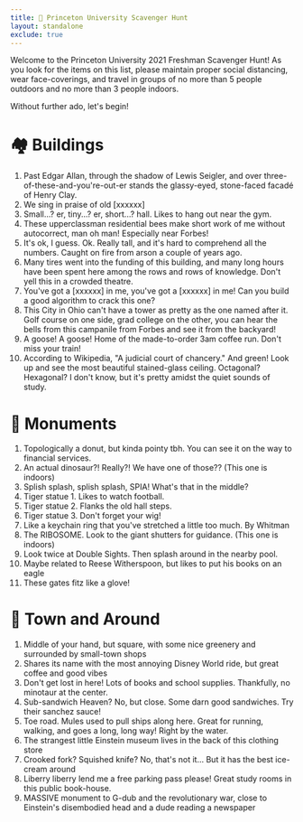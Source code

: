```yaml
---
title: 🐅 Princeton University Scavenger Hunt
layout: standalone
exclude: true
---
```


Welcome to the Princeton University 2021 Freshman Scavenger Hunt! As you look for the items on this list, please maintain proper social distancing, wear face-coverings, and travel in groups of no more than 5 people outdoors and no more than 3 people indoors.

Without further ado, let's begin!

# 🏘 Buildings

1. Past Edgar Allan, through the shadow of Lewis Seigler, and over three-of-these-and-you're-out-er stands the glassy-eyed, stone-faced facadé of Henry Clay.
2. We sing in praise of old [xxxxxx]
3. Small...? er, tiny...? er, short...? hall. Likes to hang out near the gym.
4. These upperclassman residential bees make short work of me without autocorrect, man oh man! Especially near Forbes!
5. It's ok, I guess. Ok. Really tall, and it's hard to comprehend all the numbers. Caught on fire from arson a couple of years ago.
6. Many tires went into the funding of this building, and many long hours have been spent here among the rows and rows of knowledge. Don't yell this in a crowded theatre.
7. You've got a [xxxxxx] in me, you've got a [xxxxxx] in me! Can you build a good algorithm to crack this one?
8. This City in Ohio can't have a tower as pretty as the one named after it. Golf course on one side, grad college on the other, you can hear the bells from this campanile from Forbes and see it from the backyard!
9. A goose! A goose! Home of the made-to-order 3am coffee run. Don't miss your train!
10. According to Wikipedia, "A judicial court of chancery." And green! Look up and see the most beautiful stained-glass ceiling. Octagonal? Hexagonal? I don't know, but it's pretty amidst the quiet sounds of study. 


# 🗿 Monuments

1. Topologically a donut, but kinda pointy tbh. You can see it on the way to financial services.
2. An actual dinosaur?! Really?! We have one of those?? (This one is indoors)
3. Splish splash, splish splash, SPIA! What's that in the middle?
3. Tiger statue 1. Likes to watch football.
4. Tiger statue 2. Flanks the old hall steps.
5. Tiger statue 3. Don't forget your wig!
6. Like a keychain ring that you've stretched a little too much. By Whitman
7. The RIBOSOME. Look to the giant shutters for guidance. (This one is indoors)
8. Look twice at Double Sights. Then splash around in the nearby pool.
9. Maybe related to Reese Witherspoon, but likes to put his books on an eagle
10. These gates fitz like a glove!

# 🏢 Town and Around

1. Middle of your hand, but square, with some nice greenery and surrounded by small-town shops
2. Shares its name with the most annoying Disney World ride, but great coffee and good vibes
3. Don't get lost in here! Lots of books and school supplies. Thankfully, no minotaur at the center.
4. Sub-sandwich Heaven? No, but close. Some darn good sandwiches. Try their sanchez sauce!
5. Toe road. Mules used to pull ships along here. Great for running, walking, and goes a long, long way! Right by the water.
6. The strangest little Einstein museum lives in the back of this clothing store
7. Crooked fork? Squished knife? No, that's not it... But it has the best ice-cream around
8. Liberry liberry lend me a free parking pass please! Great study rooms in this public book-house.
9. MASSIVE monument to G-dub and the revolutionary war, close to Einstein's disembodied head and a dude reading a newspaper